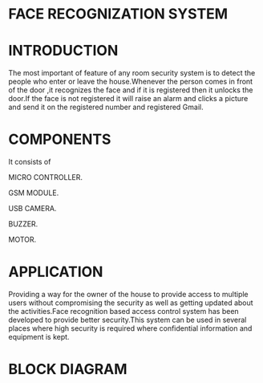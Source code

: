 # FACE RECOGNIZATION SYSTEM
# INTRODUCTION
The most important of feature of any  room security system is to detect the people who enter or leave the house.Whenever the person comes in front of the door ,it recognizes the face and if it is registered then it unlocks the door.If the face is not registered it will raise an alarm and clicks a picture and send it on the registered number and registered Gmail.   
# COMPONENTS
It consists of

MICRO CONTROLLER.

GSM MODULE.

USB CAMERA.

BUZZER.

MOTOR.
# APPLICATION
Providing a way for the owner of the house to provide access to multiple users without compromising the security as well as getting updated about the activities.Face recognition based access control system has been developed to provide better security.This system can be used in several places where high security is required where confidential information and equipment is kept.
# BLOCK DIAGRAM
